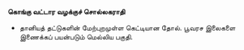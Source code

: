 **கொங்கு வட்டார வழக்குச் சொல்லகராதி**
- தானியத் தட்டுகளின் மேற்புறமுள்ள கெட்டியான தோல். பூவரச இலைகளை இணைக்கப் பயன்படும் மெல்லிய பகுதி.

